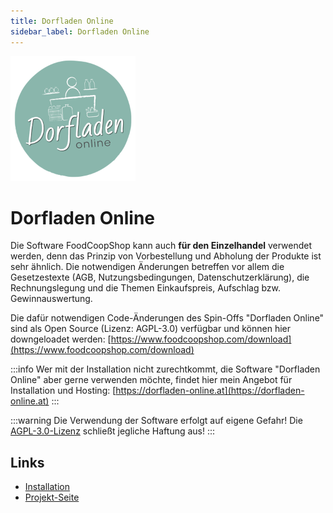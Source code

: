 ```yaml
---
title: Dorfladen Online
sidebar_label: Dorfladen Online
---
```


![](/assets/img/de/spin-offs/dorfladen-online-logo.png)

# Dorfladen Online

Die Software FoodCoopShop kann auch **für den Einzelhandel** verwendet werden, denn das Prinzip von Vorbestellung und Abholung der Produkte ist sehr ähnlich. Die notwendigen Änderungen betreffen vor allem die Gesetzestexte (AGB, Nutzungsbedingungen, Datenschutzerklärung), die Rechnungslegung und die Themen Einkaufspreis, Aufschlag bzw. Gewinnauswertung.

Die dafür notwendigen Code-Änderungen des Spin-Offs "Dorfladen Online" sind als Open Source (Lizenz: AGPL-3.0) verfügbar und können hier downgeloadet werden:
[https://www.foodcoopshop.com/download](https://www.foodcoopshop.com/download)

:::info
Wer mit der Installation nicht zurechtkommt, die Software "Dorfladen Online" aber gerne verwenden möchte, findet hier mein Angebot für Installation und Hosting: [https://dorfladen-online.at](https://dorfladen-online.at)
:::

:::warning
Die Verwendung der Software erfolgt auf eigene Gefahr! Die [AGPL-3.0-Lizenz](/blob/develop/LICENSE) schließt jegliche Haftung aus!
:::

## Links

* [Installation](/dorfladen-online/installation)
* [Projekt-Seite](https://dorfladen-online.at)
